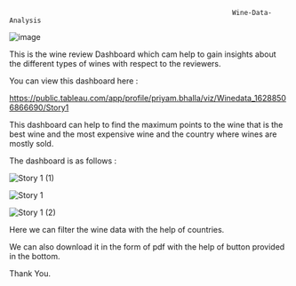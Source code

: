                                                             Wine-Data-Analysis


![image](https://user-images.githubusercontent.com/65599483/150961827-d276f6b3-e14d-485b-b758-8ee405132d58.png)


This is the wine review Dashboard which cam help to gain insights about the different types of wines with respect to the reviewers.

You can view this dashboard here :


https://public.tableau.com/app/profile/priyam.bhalla/viz/Winedata_16288506866690/Story1

This dashboard can help to find the maximum points to the wine that is the best wine and the most expensive wine and the country where wines are mostly sold.

The dashboard is as follows :


![Story 1 (1)](https://user-images.githubusercontent.com/65599483/150962746-067b780e-8555-486d-adfc-bd6060392364.png)


![Story 1](https://user-images.githubusercontent.com/65599483/150962779-7814bb58-d0e5-415a-a499-d6c7d2bf5230.png)


![Story 1 (2)](https://user-images.githubusercontent.com/65599483/150962666-de494f6a-b61e-489d-8113-4d7d78a41711.png)


Here we can filter the wine data with the help of countries.


We can also download it in the form of pdf with the help of button provided in the bottom.


Thank You.
